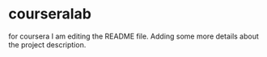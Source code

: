 # courseralab
for coursera
I am editing the README file. Adding some more details about the project description.
